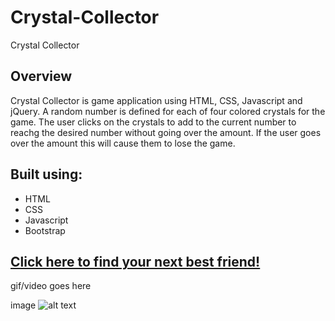 # Crystal-Collector
Crystal Collector

## Overview ##
Crystal Collector is game application using HTML, CSS, Javascript and jQuery.  A random number is defined for each of four colored crystals for the game. The user clicks on the crystals to add to the current number to reachg the desired number without going over the amount. If the user goes over the amount this will cause them to lose the game. 

## Built using: ##

- HTML
- CSS
- Javascript
- Bootstrap

## [Click here to find your next best friend!](https://clawrence005.github.io/FriendFinder/) 

gif/video goes here

image ![alt text](image.jpg)
